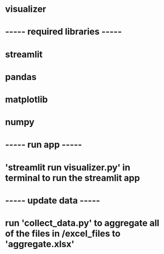 # visualizer

# ----- required libraries -----
# streamlit
# pandas
# matplotlib
# numpy

# ----- run app -----
# 'streamlit run visualizer.py' in terminal to run the streamlit app

# ----- update data -----
# run 'collect_data.py' to aggregate all of the files in /excel_files to 'aggregate.xlsx'
